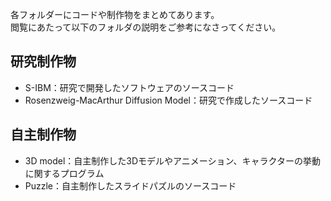 各フォルダーにコードや制作物をまとめてあります。<br>
閲覧にあたって以下のフォルダの説明をご参考になさってください。

## 研究制作物
- S-IBM：研究で開発したソフトウェアのソースコード
- Rosenzweig-MacArthur Diffusion Model：研究で作成したソースコード



## 自主制作物
- 3D model：自主制作した3Dモデルやアニメーション、キャラクターの挙動に関するプログラム
- Puzzle：自主制作したスライドパズルのソースコード
